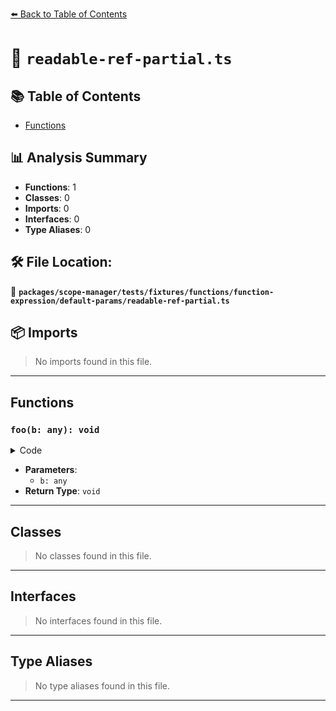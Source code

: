 [⬅️ Back to Table of Contents](../../../../../../../index.md)

# 📄 `readable-ref-partial.ts`

## 📚 Table of Contents

- [Functions](#functions)

## 📊 Analysis Summary

- **Functions**: 1
- **Classes**: 0
- **Imports**: 0
- **Interfaces**: 0
- **Type Aliases**: 0

## 🛠️ File Location:
📂 **`packages/scope-manager/tests/fixtures/functions/function-expression/default-params/readable-ref-partial.ts`**

## 📦 Imports

> No imports found in this file.


---

## Functions

### `foo(b: any): void`

<details><summary>Code</summary>

```ts
function (b = a.c) {}
```
</details>

- **Parameters**:
  - `b: any`
- **Return Type**: `void`

---

## Classes

> No classes found in this file.


---

## Interfaces

> No interfaces found in this file.


---

## Type Aliases

> No type aliases found in this file.


---